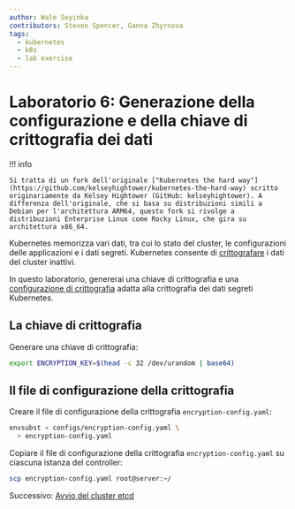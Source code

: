 ```yaml
---
author: Wale Soyinka
contributors: Steven Spencer, Ganna Zhyrnova
tags:
  - kubernetes
  - k8s
  - lab exercise
---
```


# Laboratorio 6: Generazione della configurazione e della chiave di crittografia dei dati

!!! info

    Si tratta di un fork dell'originale ["Kubernetes the hard way"](https://github.com/kelseyhightower/kubernetes-the-hard-way) scritto originariamente da Kelsey Hightower (GitHub: kelseyhightower). A differenza dell'originale, che si basa su distribuzioni simili a Debian per l'architettura ARM64, questo fork si rivolge a distribuzioni Enterprise Linux come Rocky Linux, che gira su architettura x86_64.

Kubernetes memorizza vari dati, tra cui lo stato del cluster, le configurazioni delle applicazioni e i dati segreti. Kubernetes consente di [crittografare](https://kubernetes.io/docs/tasks/administer-cluster/encrypt-data) i dati del cluster inattivi.

In questo laboratorio, genererai una chiave di crittografia e una [configurazione di crittografia](https://kubernetes.io/docs/tasks/administer-cluster/encrypt-data/#understanding-the-encryption-at-rest-configuration) adatta alla crittografia dei dati segreti Kubernetes.

## La chiave di crittografia

Generare una chiave di crittografia:

```bash
export ENCRYPTION_KEY=$(head -c 32 /dev/urandom | base64)
```

## Il file di configurazione della crittografia

Creare il file di configurazione della crittografia `encryption-config.yaml`:

```bash
envsubst < configs/encryption-config.yaml \
  > encryption-config.yaml
```

Copiare il file di configurazione della crittografia `encryption-config.yaml` su ciascuna istanza del controller:

```bash
scp encryption-config.yaml root@server:~/
```

Successivo: [Avvio del cluster etcd](lab7-bootstrapping-etcd.md)
